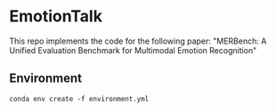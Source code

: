 # EmotionTalk

This repo implements the code for the following paper: "MERBench: A Unified Evaluation Benchmark for Multimodal Emotion Recognition"

## Environment

```shell
conda env create -f environment.yml
```

